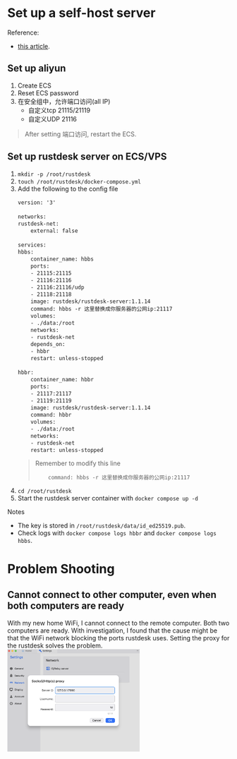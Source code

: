 
# Set up a self-host server
Reference:
- [this article](https://developer.aliyun.com/article/1299504).

## Set up aliyun
1. Create ECS
2. Reset ECS password
3. 在安全组中，允许端口访问(all IP)
    - 自定义tcp 21115/21119
    - 自定义UDP 21116
> After setting 端口访问, restart the ECS.

## Set up rustdesk server on ECS/VPS
1. `mkdir -p /root/rustdesk`
2. `touch /root/rustdesk/docker-compose.yml`
3. Add the following to the config file
    ```
    version: '3'

    networks:
    rustdesk-net:
        external: false

    services:
    hbbs:
        container_name: hbbs
        ports:
        - 21115:21115
        - 21116:21116
        - 21116:21116/udp
        - 21118:21118
        image: rustdesk/rustdesk-server:1.1.14
        command: hbbs -r 这里替换成你服务器的公网ip:21117
        volumes:
        - ./data:/root
        networks:
        - rustdesk-net
        depends_on:
        - hbbr
        restart: unless-stopped

    hbbr:
        container_name: hbbr
        ports:
        - 21117:21117
        - 21119:21119
        image: rustdesk/rustdesk-server:1.1.14
        command: hbbr
        volumes:
        - ./data:/root
        networks:
        - rustdesk-net
        restart: unless-stopped
    ```
    > Remember to modify this line 
    > ```
    >     command: hbbs -r 这里替换成你服务器的公网ip:21117
    > ```
4. `cd /root/rustdesk`
5. Start the rustdesk server container with `docker compose up -d`

Notes
- The key is stored in `/root/rustdesk/data/id_ed25519.pub`.
- Check logs with `docker compose logs hbbr` and `docker compose logs hbbs`.

# Problem Shooting
## Cannot connect to other computer, even when both computers are ready
With my new home WiFi, I cannot connect to the remote computer. Both two computers are ready. With investigation, I found that the cause might be that the WiFi network blocking the ports rustdesk uses. Setting the proxy for the rustdesk solves the problem.
<img src="./asset/rustdesk/2025-08-18-15-34-31.png" width=300 />
